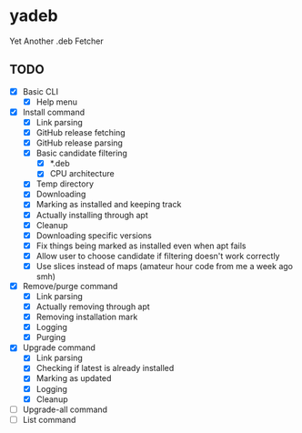 # yadeb

Yet Another .deb Fetcher

## TODO

- [X] Basic CLI
    - [X] Help menu
- [X] Install command
    - [X] Link parsing
    - [X] GitHub release fetching
    - [X] GitHub release parsing
    - [X] Basic candidate filtering
        - [X] *.deb
        - [X] CPU architecture
    - [X] Temp directory
    - [X] Downloading
    - [X] Marking as installed and keeping track
    - [X] Actually installing through apt
    - [X] Cleanup
    - [X] Downloading specific versions
    - [X] Fix things being marked as installed even when apt fails
    - [X] Allow user to choose candidate if filtering doesn't work correctly
    - [X] Use slices instead of maps (amateur hour code from me a week ago smh)
- [X] Remove/purge command
    - [X] Link parsing
    - [X] Actually removing through apt
    - [X] Removing installation mark
    - [X] Logging
    - [X] Purging
- [X] Upgrade command
    - [X] Link parsing
    - [X] Checking if latest is already installed
    - [X] Marking as updated
    - [X] Logging
    - [X] Cleanup
- [ ] Upgrade-all command
- [ ] List command